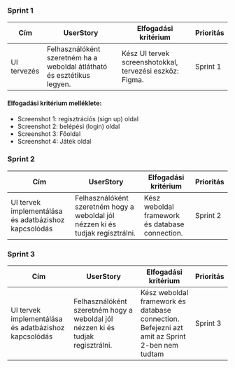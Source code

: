 ### Sprint 1
| Cím | UserStory | Elfogadási kritérium|Prioritás|
|-----|-----------|---------------------|---------|
|UI tervezés| Felhasználóként szeretném ha a weboldal átlátható és esztétikus legyen.| Kész UI tervek screenshotokkal, tervezési eszköz: Figma.|Sprint 1|

#### Elfogadási kritérium melléklete:
- Screenshot 1: regisztrációs (sign up) oldal
- Screenshot 2: belépési (login) oldal
- Screenshot 3: Főoldal
- Screenshot 4: Játék oldal

### Sprint 2
| Cím | UserStory | Elfogadási kritérium|Prioritás|
|-----|-----------|---------------------|---------|
|UI tervek implementálása és adatbázishoz kapcsolódás| Felhasználóként szeretném hogy a weboldal jól nézzen ki és tudjak regisztrálni.| Kész weboldal framework és database connection.|Sprint 2|

### Sprint 3
| Cím | UserStory | Elfogadási kritérium|Prioritás|
|-----|-----------|---------------------|---------|
|UI tervek implementálása és adatbázishoz kapcsolódás| Felhasználóként szeretném hogy a weboldal jól nézzen ki és tudjak regisztrálni.| Kész weboldal framework és database connection. Befejezni azt amit az Sprint 2-ben nem tudtam|Sprint 3|
